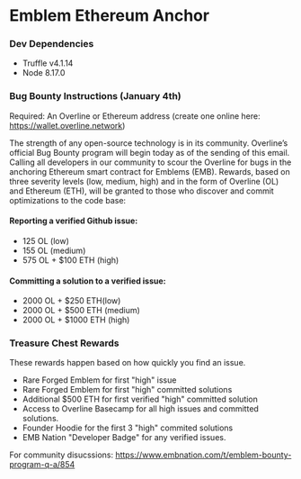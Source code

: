 # Emblem Ethereum Anchor
### Dev Dependencies
- Truffle v4.1.14
- Node 8.17.0

### Bug Bounty Instructions (January 4th) 

Required: An Overline or Ethereum address (create one online here: https://wallet.overline.network)

The strength of any open-source technology is in its community. Overline’s official Bug Bounty program will begin today as of the sending of this email. Calling all developers in our community to scour the Overline for bugs in the anchoring Ethereum smart contract for Emblems (EMB). Rewards, based on three severity levels (low, medium, high)  and in the form of Overline (OL) and Ethereum (ETH), will be granted to those who discover and commit optimizations to the code base:

#### Reporting a verified Github issue: 
- 125 OL (low)
- 155 OL (medium)
- 575 OL + $100 ETH (high)

#### Committing a solution to a verified issue: 
- 2000 OL + $250 ETH(low)
- 2000 OL + $500 ETH (medium)
- 2000 OL + $1000 ETH (high)

### Treasure Chest Rewards
These rewards happen based on how quickly you find an issue. 
- Rare Forged Emblem for first "high" issue 
- Rare Forged Emblem for first "high" committed solutions
- Additional $500 ETH for first verified "high" committed solution 
- Access to Overline Basecamp for all high issues and committed solutions. 
- Founder Hoodie for the first 3 "high" commited solutions
- EMB Nation "Developer Badge" for any verified issues. 


For community disucssions: https://www.embnation.com/t/emblem-bounty-program-q-a/854

